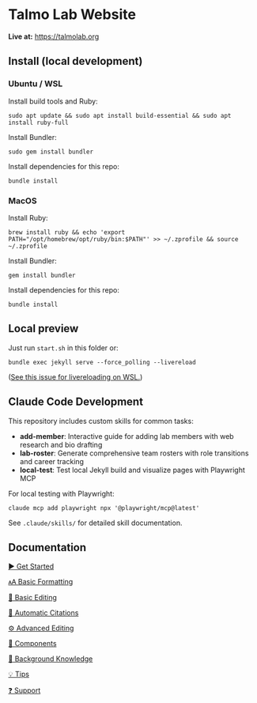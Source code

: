 # Talmo Lab Website

**Live at:** https://talmolab.org


## Install (local development)

### Ubuntu / WSL

Install build tools and Ruby:

```
sudo apt update && sudo apt install build-essential && sudo apt install ruby-full
```

Install Bundler:
```
sudo gem install bundler
```

Install dependencies for this repo:
```
bundle install
```

### MacOS

Install Ruby:

```
brew install ruby && echo 'export PATH="/opt/homebrew/opt/ruby/bin:$PATH"' >> ~/.zprofile && source ~/.zprofile
```

Install Bundler:

```
gem install bundler
```

Install dependencies for this repo:
```
bundle install
```


## Local preview

Just run `start.sh` in this folder or:

```
bundle exec jekyll serve --force_polling --livereload
```
([See this issue for livereloading on WSL.](https://github.com/microsoft/WSL/issues/216#issuecomment-756424551))


## Claude Code Development

This repository includes custom skills for common tasks:

- **add-member**: Interactive guide for adding lab members with web research and bio drafting
- **lab-roster**: Generate comprehensive team rosters with role transitions and career tracking
- **local-test**: Test local Jekyll build and visualize pages with Playwright MCP

For local testing with Playwright:

```
claude mcp add playwright npx '@playwright/mcp@latest'
```

See `.claude/skills/` for detailed skill documentation.


## Documentation

[▶️ Get Started](https://github.com/greenelab/lab-website-template/wiki/Get-Started)

[🗚 Basic Formatting](https://github.com/greenelab/lab-website-template/wiki/Basic-Formatting)

[📝 Basic Editing](https://github.com/greenelab/lab-website-template/wiki/Basic-Editing)

[🤖 Automatic Citations](https://github.com/greenelab/lab-website-template/wiki/Automatic-Citations)

[⚙️ Advanced Editing](https://github.com/greenelab/lab-website-template/wiki/Advanced-Editing)

[🧱 Components](https://github.com/greenelab/lab-website-template/wiki/Components)

[🧠 Background Knowledge](https://github.com/greenelab/lab-website-template/wiki/Background-Knowledge)

[💡 Tips](https://github.com/greenelab/lab-website-template/wiki/Tips)

[❓ Support](https://github.com/greenelab/lab-website-template/wiki/Support)
